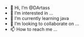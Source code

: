 - 👋 Hi, I’m @DArtass
- 👀 I’m interested in ...
- 🌱 I’m currently learning java
- 💞️ I’m looking to collaborate on ...
- 📫 How to reach me ...

<!---
DArtass/DArtass is a ✨ special ✨ repository because its `README.md` (this file) appears on your GitHub profile.
You can click the Preview link to take a look at your changes.
--->
